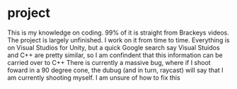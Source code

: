 # project
This is my knowledge on coding. 99% of it is straight from Brackeys videos. The project is largely unfinished. I work on it from time to time.
Everything is on Visual Studios for Unity, but a quick Google search say Visual Stuidos and C++ are pretty similar, so I am confindent that this information can be carried over to C++
There is currently a massive bug, where if I shoot foward in a 90 degree cone, the dubug (and in turn, raycast) will say that I am currently shooting myself. I am unsure of how to fix this
